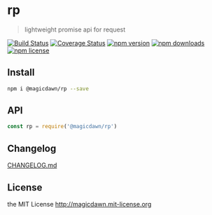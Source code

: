 # rp

> lightweight promise api for request

[![Build Status](https://img.shields.io/travis/magicdawn/rp.svg?style=flat-square)](https://travis-ci.org/magicdawn/rp)
[![Coverage Status](https://img.shields.io/codecov/c/github/magicdawn/rp.svg?style=flat-square)](https://codecov.io/gh/magicdawn/rp)
[![npm version](https://img.shields.io/npm/v/%40magicdawn/rp.svg?style=flat-square)](https://www.npmjs.com/package/@magicdawn/rp)
[![npm downloads](https://img.shields.io/npm/dm/%40magicdawn/rp.svg?style=flat-square)](https://www.npmjs.com/package/@magicdawn/rp)
[![npm license](https://img.shields.io/npm/l/%40magicdawn/rp.svg?style=flat-square)](http://magicdawn.mit-license.org)

## Install

```sh
npm i @magicdawn/rp --save
```

## API

```js
const rp = require('@magicdawn/rp')
```

## Changelog

[CHANGELOG.md](CHANGELOG.md)

## License

the MIT License http://magicdawn.mit-license.org
